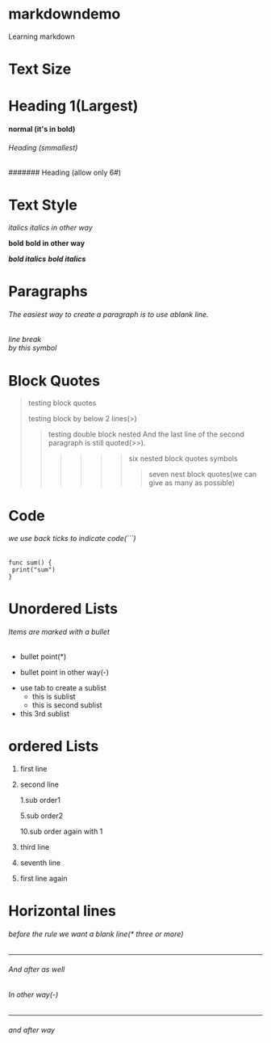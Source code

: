 # markdowndemo
Learning markdown

# Text Size
# Heading 1(Largest)
#### normal (it's in bold)
###### Heading (smmallest)
####### Heading (allow only 6#)

# Text Style
*italics*
_italics in other way_

**bold**
__bold in other way__

***bold italics***
___bold italics___

# Paragraphs
###### The easiest way to create a paragraph is to use ablank line.
###### line break<br> by this symbol

# Block Quotes
> testing block quotes
>
> testing block by below 2 lines(>)
>> testing double block nested
And the last line of the second paragraph
is still quoted(>>).
>>>>>> six nested block quotes symbols
>>>>>>> seven nest block quotes(we can give as many as possible)

# Code 
###### we use back ticks to indicate code(```)
```
func sum() {
 print("sum")
}
```
# Unordered Lists
###### Items are marked with a bullet
* bullet point(*)
- bullet point in other way(-)
* use tab to create a sublist
  * this is sublist
  * this is second sublist
* this 3rd sublist

# ordered Lists
1. first line
2. second line

   1.sub order1
   
   5.sub order2
   
   10.sub order again with 1
   
3. third line
7. seventh line
1. first line again

# Horizontal lines
###### before the rule we want a blank line(* three or more)
**************
###### And after as well

###### In other way(-)
-----
###### and after way








